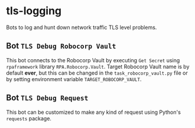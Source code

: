# tls-logging

Bots to log and hunt down network traffic TLS level problems.


## Bot `TLS Debug Robocorp Vault` 

This bot connects to the Robocorp Vault by executing `Get Secret` using `rpaframework` library `RPA.Robocorp.Vault`.
Target Robocorp Vault name is by default **ever**, but this can be changed in the `task_robocorp_vault.py` file or by
setting environment variable `TARGET_ROBOCORP_VAULT`.

## Bot `TLS Debug Request` 

This bot can be customized to make any kind of request using Python's `requests` package.


